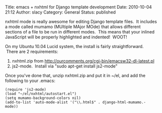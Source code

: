 Title: emacs + nxhtml for Django template development
Date: 2010-10-04 21:12
Author: slacy
Category: General
Status: published

nxhtml mode is really awesome for editing Django template files.  It
includes a mode called mumamo (MUltiple MAjor MOde) that allows
different sections of a file to be run in different modes.  This means
that your inlined JavaScript will be properly highlighted and indented!
 WOOT!

On my Ubuntu 10.04 Lucid system, the install is fairly straightforward.
 There are 2 requirements:

1.  nxhtml.zip from
    ﻿<http://ourcomments.org/cgi-bin/emacsw32-dl-latest.pl>
2.  js2-mode.  Install via "sudo apt-get install js2-mode"

Once you've done that, unzip nxhtml.zip and put it in \~/el, and add the
following to your .emacs:

    (require 'js2-mode)
    (load "~/el/nxhtml/autostart.el")
    (setq mumamo-background-colors nil)
    (add-to-list 'auto-mode-alist '("\\.html$" . django-html-mumamo.-mode))
